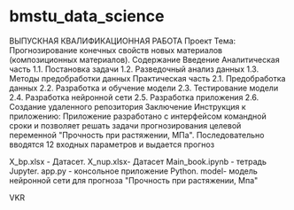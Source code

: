 # bmstu_data_science
ВЫПУСКНАЯ КВАЛИФИКАЦИОННАЯ РАБОТА 
Проект Тема: Прогнозирование конечных свойств новых материалов (композиционных материалов).
Содержание 
Введение
Аналитическая часть 1.1.
Постановка задачи 1.2. 
Разведочный анализ данных 1.3. 
Методы предобработки данных
Практическая часть 2.1.
Предобработка данных 2.2. 
Разработка и обучение модели 2.3. 
Тестирование модели 2.4. 
Разработка нейронной сети 2.5.
Разработка приложения 2.6. 
Создание удаленного репозитория 
Заключение 
Инструкция к приложению:
Приложение разработано с интерфейсом командной сроки и позволяет решать задачи прогнозирования целевой переменной "Прочность при растяжении, МПа".
Последовательно вводятся 12 входных параметров и выдается прогноз




X_bp.xlsx - Датасет.
X_nup.xlsx- Датасет
Main_book.ipynb - тетрадь Jupyter.
app.py - консольное приложение Python.
model- модель нейронной сети для прогноза "Прочность при растяжении, Мпа"

VKR
